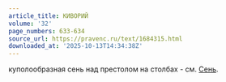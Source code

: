 ```yaml
---
article_title: КИВОРИЙ
volume: '32'
page_numbers: 633-634
source_url: https://pravenc.ru/text/1684315.html
downloaded_at: '2025-10-13T14:34:38Z'
---
```


куполообразная сень над престолом на столбах - см. [Сень](https://pravenc.ru/text/Сень.html).
